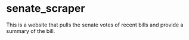 # senate_scraper
This is a website that pulls the senate votes of recent bills and provide a summary of the bill.

